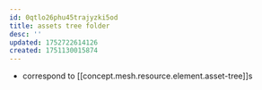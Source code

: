 ```yaml
---
id: 0qtlo26phu45trajyzki5od
title: assets tree folder
desc: ''
updated: 1752722614126
created: 1751130015874
---
```


- correspond to [[concept.mesh.resource.element.asset-tree]]s 
